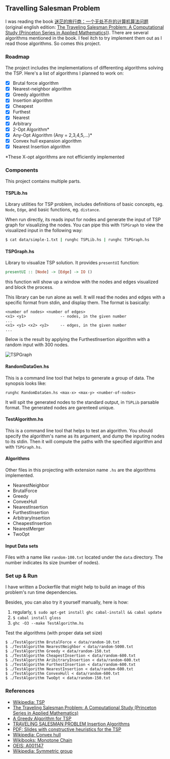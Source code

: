 ## Travelling Salesman Problem

I was reading the book
[迷茫的旅行商：一个无处不在的计算机算法问题](http://www.amazon.cn/%E8%BF%B7%E8%8C%AB%E7%9A%84%E6%97%85%E8%A1%8C%E5%95%86-%E4%B8%80%E4%B8%AA%E6%97%A0%E5%A4%84%E4%B8%8D%E5%9C%A8%E7%9A%84%E8%AE%A1%E7%AE%97%E6%9C%BA%E7%AE%97%E6%B3%95%E9%97%AE%E9%A2%98-%E7%BE%8E-William-J-Cook/dp/B00M2DL24Q/)
(original english edition:
[The Traveling Salesman Problem: A Computational Study (Princeton Series in Applied Mathematics)](http://www.amazon.com/The-Traveling-Salesman-Problem-Computational/dp/0691129932)). There
are several algorithms mentioned in the book. I feel itch to try
implement them out as I read those algorithms. So comes this project.


### Roadmap

The project includes the implementations of differenting algorithms
solving the TSP. Here's a list of algorithms I planned to work on:

* [X] Brutal force algorithm
* [X] Nearest-neighbor algorithm
* [X] Greedy algorithm
* [X] Insertion algorithm
 * [X] Cheapest
 * [X] Furthest
 * [X] Nearest
 * [X] Arbitrary
* [X] 2-Opt Algorithm*
* [X] Any-Opt Algorithm (Any = 2,3,4,5,...)*
* [X] Convex hull expansion algorithm
* [X] Nearest Insertion algorithm

*These X-opt algorithms are not efficiently implemented

### Components

This project contains multiple parts.

#### TSPLib.hs

Library utilities for TSP problem, includes definitions
of basic concepts, eg. `Node`, `Edge`, and basic functions,
eg. `distance`.

When run directly, its reads input for nodes and generate the input of
TSP graph for visualizing the nodes. You can pipe this with `TSPGraph`
to view the visualized input in the following way:

```bash
$ cat data/simple-1.txt | runghc TSPLib.hs | runghc TSPGraph.hs
```

#### TSPGraph.hs

Library to visualize TSP solution. It provides `presentUI` function:

```haskell
presentUI :: [Node] -> [Edge] -> IO ()
```

this function will show up a window with the nodes and edges
visualized and block the process.

This library can be run alone as well. It will read the nodes and
edges with a specific format from stdin, and display them. The format
is basically:

```
<number of nodes> <number of edges>
<x1> <y1>               -- nodes, in the given number
...
<x1> <y1> <x2> <y2>     -- edges, in the given number
...
```

Below is the result by applying the FurthestInsertion algorithm with a
random input with 300 nodes.

![TSPGraph](http://img.vim-cn.com/a4/d61892c820a581058a88b76d302aa11637fe55.png)

#### RandomDataGen.hs

This is a command line tool that helps to generate a group of
data. The synopsis looks like:

```
runghc RandomDataGen.hs <max-x> <max-y> <number-of-nodes>
```

It will spit the generated nodes to the standard output, in `TSPLib`
parsable format. The generated nodes are garenteed unique.


#### TestAlgorithm.hs

This is a command line tool that helps to test an algorithm. You
should specify the algorithm's name as its argument, and dump the
inputing nodes to its stdin. Then it will compute the paths with the
specified algorithm and with `TSPGraph.hs`.


#### Algorithms

Other files in this projecting with extension name `.hs` are the algorithms
implemented.

* NearestNeighbor
* BrutalForce
* Greedy
* ConvexHull
* NearestInsertion
* FurthestInsertion
* ArbitraryInsertion
* CheapestInsertion
* NearestMerger
* TwoOpt

#### Input Data sets

Files with a name like `random-100.txt` located under the `data`
directory. The number indicates its size (number of nodes).



### Set up & Run

I have written a Dockerfile that might help to build an image of this
problem's run time dependencies.

Besides, you can also try it yourself manually, here is how:

1. regularly, `$ sudo apt-get install ghc cabal-install && cabal update`
2. `$ cabal install gloss`
3. `ghc -O3 --make TestAlgorithm.hs`

Test the algorithms (with proper data set size)

```
$ ./TestAlgorithm BrutalForce < data/random-10.txt
$ ./TestAlgorithm NearestNeighbor < data/random-5000.txt
$ ./TestAlgorithm Greedy < data/random-150.txt
$ ./TestAlgorithm CheapestInsertion < data/random-600.txt
$ ./TestAlgorithm AribitraryInsertion < data/random-600.txt
$ ./TestAlgorithm FurthestInsertion < data/random-600.txt
$ ./TestAlgorithm NearestInsertion < data/random-600.txt
$ ./TestAlgorithm ConvexHull < data/random-600.txt
$ ./TestAlgorithm TwoOpt < data/random-150.txt
```


### References
* [Wikipedia: TSP](http://en.wikipedia.org/wiki/Travelling_salesman_problem)
* [The Traveling Salesman Problem: A Computational Study (Princeton Series in Applied Mathematics)](http://www.amazon.com/The-Traveling-Salesman-Problem-Computational/dp/0691129932)
* [A Greedy Algorithm for TSP](http://lcm.csa.iisc.ernet.in/dsa/node186.html)
* [TRAVELING SALESMAN PROBLEM Insertion Algorithms](http://www2.isye.gatech.edu/~mgoetsch/cali/VEHICLE/TSP/TSP009__.HTM)
* [PDF: Slides with constructive heuristics for the TSP](http://paginas.fe.up.pt/~mac/ensino/docs/OR/HowToSolveIt/ConstructiveHeuristicsForTheTSP.pdf)
* [Wikipedia: Convex hull](http://en.wikipedia.org/wiki/Convex_hull)
* [Wikibooks: Monotone Chain](http://en.wikibooks.org/wiki/Algorithm_Implementation/Geometry/Convex_hull/Monotone_chain)
* [OEIS: A001147](http://oeis.org/A001147)
* [Wikipedia: Symmetric group](http://en.wikipedia.org/wiki/Symmetric_group)
